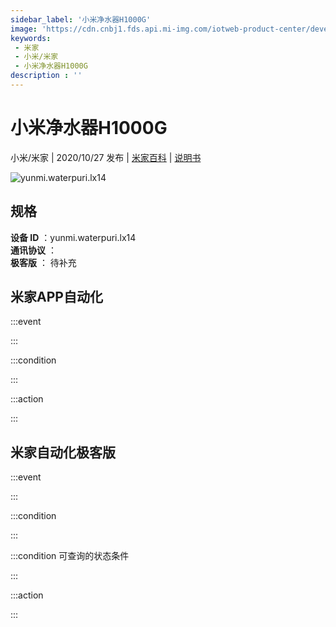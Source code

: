 ```yaml
---
sidebar_label: '小米净水器H1000G'
image: 'https://cdn.cnbj1.fds.api.mi-img.com/iotweb-product-center/developer_15973028450153EbnrLPl.png?GalaxyAccessKeyId=AKVGLQWBOVIRQ3XLEW&Expires=9223372036854775807&Signature=1VByrOaWaIwHeoB7eNbBEXzDu74='
keywords: 
 - 米家
 - 小米/米家
 - 小米净水器H1000G
description : ''
---
```

# 小米净水器H1000G

小米/米家 | 2020/10/27 发布 | [米家百科](https://home.mi.com/webapp/content/baike/product/index.html?model=yunmi.waterpuri.lx14) | [说明书](https://home.mi.com/views/introduction.html?model=yunmi.waterpuri.lx14&region=cn)

![yunmi.waterpuri.lx14](https://cdn.cnbj1.fds.api.mi-img.com/iotweb-product-center/developer_15973028450153EbnrLPl.png?GalaxyAccessKeyId=AKVGLQWBOVIRQ3XLEW&Expires=9223372036854775807&Signature=1VByrOaWaIwHeoB7eNbBEXzDu74=)

## 规格  
> 
**设备 ID** ：yunmi.waterpuri.lx14  
**通讯协议** ：  
**极客版**  ： 待补充 


## 米家APP自动化  

:::event  

:::

:::condition  

:::

:::action   

:::

## 米家自动化极客版  

:::event  

:::

:::condition  

:::

:::condition 可查询的状态条件  

:::

:::action  

:::

        

